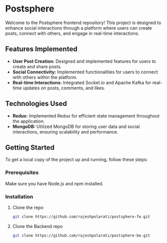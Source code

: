 # Postsphere

Welcome to the Postsphere frontend repository! This project is designed to enhance social interactions through a platform where users can create posts, connect with others, and engage in real-time interactions.

## Features Implemented

- **User Post Creation:** Designed and implemented features for users to create and share posts.
- **Social Connectivity:** Implemented functionalities for users to connect with others within the platform.
- **Real-time Interactions:** Integrated Socket.io and Apache Kafka for real-time updates on posts, comments, and likes.

## Technologies Used

- **Redux:** Implemented Redux for efficient state management throughout the application.
- **MongoDB:** Utilized MongoDB for storing user data and social interactions, ensuring scalability and performance.

## Getting Started

To get a local copy of the project up and running, follow these steps:

### Prerequisites

Make sure you have Node.js and npm installed.

### Installation

1. Clone the repo
   ```sh
   git clone https://github.com/rajeshpolarati/postsphere-fe.git

1. Clone the Backend repo
   ```sh
   git clone https://github.com/rajeshpolarati/postsphere-be.git
